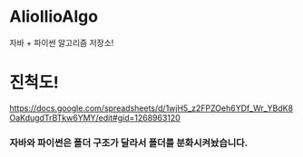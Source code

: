 # AlioIlioAlgo
자바 + 파이썬 알고리즘 저장소!

# 진척도! 
https://docs.google.com/spreadsheets/d/1wjH5_z2FPZOeh6YDf_Wr_YBdK8OaKdugdTrBTkw6YMY/edit#gid=1268963120

### 자바와 파이썬은 폴더 구조가 달라서 폴더를 분화시켜놨습니다.